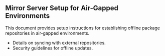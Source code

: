 ## Mirror Server Setup for Air-Gapped Environments

This document provides setup instructions for establishing offline package repositories in air-gapped environments.
- Details on syncing with external repositories.
- Security guidelines for offline updates.
